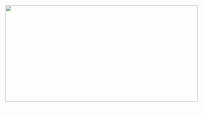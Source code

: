 <div style="display: block;width:600px;margin 0 auto">
    <img src="./uploads/morning/5.jpg" width="600" height="300">
    <br></br>
    <p style="font-size:8px;color:white">*Leve em consideração a imagem, isso e apenas uam forma de cumprimentar pela visita ao meu github propagar um cadinho de humor.</p>
    </div>